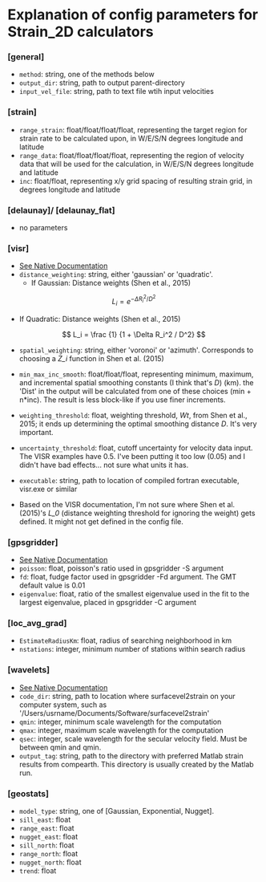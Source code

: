 
# Explanation of config parameters for Strain_2D calculators

### [general]
* ```method```: string, one of the methods below
* ```output_dir```: string, path to output parent-directory
* ```input_vel_file```: string, path to text file wtih input velocities

### [strain]
* ```range_strain```: float/float/float/float, representing the target region for strain rate to be calculated upon, in W/E/S/N degrees longitude and latitude
* ```range_data```: float/float/float/float, representing the region of velocity data that will be used for the calculation, in W/E/S/N degrees longitude and latitude
* ```inc```: float/float, representing x/y grid spacing of resulting strain grid, in degrees longitude and latitude 

### [delaunay]/ [delaunay_flat]
* no parameters

### [visr]
* [See Native Documentation](http://scec.ess.ucla.edu/~zshen/visr/visr.html)
* ```distance_weighting```: string, either 'gaussian' or 'quadratic'. 
  * If Gaussian: Distance weights (Shen et al., 2015) 

$$ L_i = e^{- \Delta R_i^2 / D^2} $$ 

  * If Quadratic: Distance weights (Shen et al., 2015)
  
$$ L_i = \frac {1} {1 + \Delta R_i^2 / D^2} $$ 

  * ```spatial_weighting```: string, either 'voronoi' or 'azimuth'. Corresponds to choosing a *Z_i* function in Shen et al. (2015)
  * ```min_max_inc_smooth```: float/float/float, representing minimum, maximum, and incremental spatial smoothing constants (I think that's *D*) (km).  the 'Dist' in the output will be calculated from one of these choices (min + n*inc). 
The result is less block-like if you use finer increments. 
  * ```weighting_threshold```: float, weighting threshold, *Wt*, from Shen et al., 2015; it ends up determining the optimal smoothing distance *D*. It's very important.
  * ```uncertainty_threshold```: float, cutoff uncertainty for velocity data input. The VISR examples have 0.5. I've been putting it too low (0.05) and I didn't have bad effects... not sure what units it has. 
  * ```executable```: string, path to location of compiled fortran executable, visr.exe or similar

  * Based on the VISR documentation, I'm not sure where Shen et al. (2015)'s *L_0* (distance weighting threshold for ignoring the weight) gets defined. It might not get defined in the config file. 

### [gpsgridder]
* [See Native Documentation](http://gmt.soest.hawaii.edu/doc/latest/supplements/potential/gpsgridder.html) 
* ```poisson```: float, poisson's ratio used in gpsgridder -S argument
* ```fd```: float, fudge factor used in gpsgridder -Fd argument. The GMT default value is 0.01
* ```eigenvalue```: float, ratio of the smallest eigenvalue used in the fit to the largest eigenvalue, placed in gpsgridder -C argument 


### [loc_avg_grad]
* ```EstimateRadiusKm```: float, radius of searching neighborhood in km
* ```nstations```: integer, minimum number of stations within search radius 

### [wavelets]

* [See Native Documentation](https://github.com/carltape/surfacevel2strain/blob/master/USER_INFO/surfacevel2strain_manual.pdf)
* ```code_dir```: string, path to location where surfacevel2strain on your computer system, such as '/Users/usrname/Documents/Software/surfacevel2strain'
* ```qmin```: integer, minimum scale wavelength for the computation 
* ```qmax```: integer, maximum scale wavelength for the computation
* ```qsec```: integer, scale wavelength for the secular velocity field. Must be between qmin and qmin. 
* ```output_tag```: string, path to the directory with preferred Matlab strain results from compearth. This directory is usually created by the Matlab run. 

### [geostats]
* ```model_type```: string, one of [Gaussian, Exponential, Nugget].
* ```sill_east```: float
* ```range_east```: float
* ```nugget_east```: float
* ```sill_north```: float
* ```range_north```: float
* ```nugget_north```: float
* ```trend```: float
